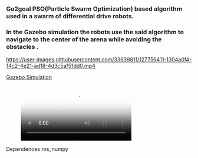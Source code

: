 ### Go2goal PSO(Particle Swarm Optimization) based algorithm used in a swarm of differential drive robots.

### In the Gazebo simulation the robots use the said algorithm to navigate to the center of the arena  while avoiding the obstacles .




https://user-images.githubusercontent.com/33639811/127756411-1304a0f4-14c2-4e21-ad18-4d3c5af51dd0.mp4

[Gazebo Simulation](https://user-images.githubusercontent.com/33639811/127756293-39001f0e-d159-4bb4-883c-024303e4e438.mp4 "Gazebo Simulation")

<figure class="video_container">
 <video controls="true" allowfullscreen="true" poster="path/to/poster_image.png">
    <source src="https://user-images.githubusercontent.com/33639811/127756293-39001f0e-d159-4bb4-883c-024303e4e438.mp4" type="video/mp4">
</video>
</figure>

Dependences ros_numpy
